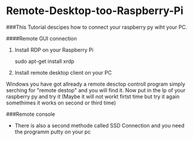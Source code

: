 # Remote-Desktop-too-Raspberry-Pi

###This Tutorial descipes how to connect your raspberry py wiht your PC.

####Remote GUI connection

1.  Install RDP on your Raspberry Pi

    sudo apt-get install xrdp

2.  Install remote desktop client on your PC

  Windows you have got allready a remote desctop controll program simply serching for "remote destop" and you will find it.
  Now put in the Ip of your raspberry py and try it (Maybe it will not workt firtst time but try it again somethimes it works on second or third time)
  

###Remote console
  
* There is also a second methode called SSD Connection and you need the programm putty on your pc
  
